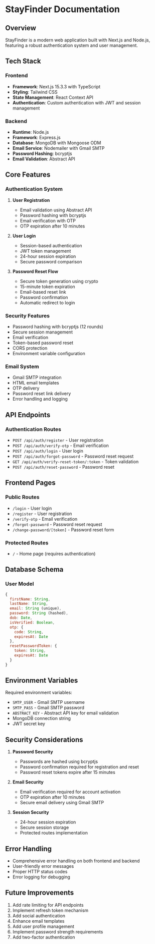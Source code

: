 # StayFinder Documentation

## Overview

StayFinder is a modern web application built with Next.js and Node.js, featuring a robust authentication system and user management.

## Tech Stack

### Frontend

- **Framework**: Next.js 15.3.3 with TypeScript
- **Styling**: Tailwind CSS
- **State Management**: React Context API
- **Authentication**: Custom authentication with JWT and session management

### Backend

- **Runtime**: Node.js
- **Framework**: Express.js
- **Database**: MongoDB with Mongoose ODM
- **Email Service**: Nodemailer with Gmail SMTP
- **Password Hashing**: bcryptjs
- **Email Validation**: Abstract API

## Core Features

### Authentication System

1. **User Registration**

   - Email validation using Abstract API
   - Password hashing with bcryptjs
   - Email verification with OTP
   - OTP expiration after 10 minutes

2. **User Login**

   - Session-based authentication
   - JWT token management
   - 24-hour session expiration
   - Secure password comparison

3. **Password Reset Flow**
   - Secure token generation using crypto
   - 15-minute token expiration
   - Email-based reset link
   - Password confirmation
   - Automatic redirect to login

### Security Features

- Password hashing with bcryptjs (12 rounds)
- Secure session management
- Email verification
- Token-based password reset
- CORS protection
- Environment variable configuration

### Email System

- Gmail SMTP integration
- HTML email templates
- OTP delivery
- Password reset link delivery
- Error handling and logging

## API Endpoints

### Authentication Routes

- `POST /api/auth/register` - User registration
- `POST /api/auth/verify-otp` - Email verification
- `POST /api/auth/login` - User login
- `POST /api/auth/forgot-password` - Password reset request
- `GET /api/auth/verify-reset-token/:token` - Token validation
- `POST /api/auth/reset-password` - Password reset

## Frontend Pages

### Public Routes

- `/login` - User login
- `/register` - User registration
- `/verify-otp` - Email verification
- `/forgot-password` - Password reset request
- `/change-password/[token]` - Password reset form

### Protected Routes

- `/` - Home page (requires authentication)

## Database Schema

### User Model

```javascript
{
  firstName: String,
  lastName: String,
  email: String (unique),
  password: String (hashed),
  dob: Date,
  isVerified: Boolean,
  otp: {
    code: String,
    expiresAt: Date
  },
  resetPasswordToken: {
    token: String,
    expiresAt: Date
  }
}
```

## Environment Variables

Required environment variables:

- `SMTP_USER` - Gmail SMTP username
- `SMTP_PASS` - Gmail SMTP password
- `ABSTRACT_KEY` - Abstract API key for email validation
- MongoDB connection string
- JWT secret key

## Security Considerations

1. **Password Security**

   - Passwords are hashed using bcryptjs
   - Password confirmation required for registration and reset
   - Password reset tokens expire after 15 minutes

2. **Email Security**

   - Email verification required for account activation
   - OTP expiration after 10 minutes
   - Secure email delivery using Gmail SMTP

3. **Session Security**
   - 24-hour session expiration
   - Secure session storage
   - Protected routes implementation

## Error Handling

- Comprehensive error handling on both frontend and backend
- User-friendly error messages
- Proper HTTP status codes
- Error logging for debugging

## Future Improvements

1. Add rate limiting for API endpoints
2. Implement refresh token mechanism
3. Add social authentication
4. Enhance email templates
5. Add user profile management
6. Implement password strength requirements
7. Add two-factor authentication
